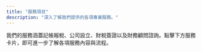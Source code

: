 ```yaml
---
title: "服務項目"
description: "深入了解我們提供的各項專業服務。"
---
```


我們的服務涵蓋記帳報稅、公司設立、財稅簽證以及財務顧問諮詢。點擊下方服務卡片，即可進一步了解各項服務內容與流程。
